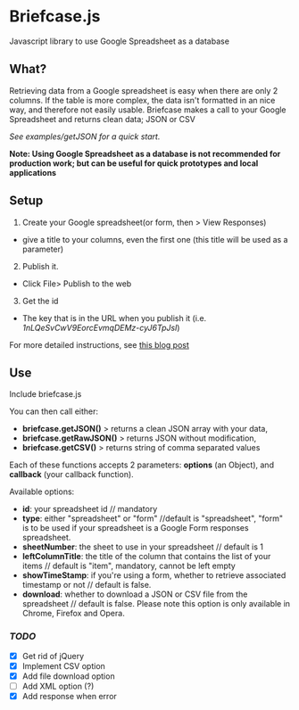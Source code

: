 Briefcase.js
===========

Javascript library to use Google Spreadsheet as a database

## What?
Retrieving data from a Google spreadsheet is easy when there are only 2 columns. 
If the table is more complex, the data isn't formatted in an nice way, and therefore not easily usable.
Briefcase makes a call to your Google Spreadsheet and returns clean data; JSON or CSV

*See examples/getJSON for a quick start.*

**Note: Using Google Spreadsheet as a database is not recommended for production work; but can be useful for quick prototypes and local applications**

## Setup
1. Create your Google spreadsheet(or form, then > View Responses)
  * give a title to your columns, even the first one (this title will be used as a parameter)
2. Publish it.
  * Click File> Publish to the web
3. Get the id
  * The key that is in the URL when you publish it (i.e. *1nLQeSvCwV9EorcEvmqDEMz-cyJ6TpJsI*)

For more detailed instructions, see [this blog post](http://lilydev.wordpress.com/2014/10/03/using-google-drive-as-your-database/)  

## Use

Include briefcase.js

You can then call either: 
- **briefcase.getJSON()** > returns a clean JSON array with your data, 
- **briefcase.getRawJSON()** > returns JSON without modification, 
- **briefcase.getCSV()** > returns string of comma separated values

Each of these functions accepts 2 parameters: **options** (an Object), and **callback** (your callback function).

Available options:
- **id**: your spreadsheet id // mandatory
- **type**: either "spreadsheet" or "form" //default is "spreadsheet", "form" is to be used if your spreadsheet is a Google Form responses spreadsheet.
- **sheetNumber**: the sheet to use in your spreadsheet // default is 1
- **leftColumnTitle**: the title of the column that contains the list of your items // default is "item", mandatory, cannot be left empty
- **showTimeStamp**: if you're using a form, whether to retrieve associated timestamp or not // default is false. 
- **download**: whether to download a JSON or CSV file from the spreadsheet  // default is false. Please note this option is only available in Chrome, Firefox and Opera.


### *TODO*
- [x] Get rid of jQuery
- [x] Implement CSV option
- [x] Add file download option
- [ ] Add XML option (?)
- [x] Add response when error